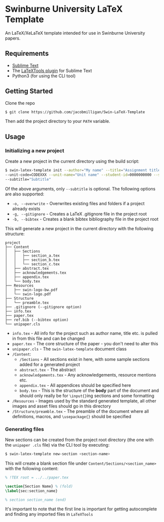 # Swinburne University LaTeX Template

An LaTeX/XeLaTeX template intended for use in Swinburne University papers.

## Requirements

* [Sublime Text](https://www.sublimetext.com/)
* The [LaTeXTools plugin](https://github.com/SublimeText/LaTeXTools) for Sublime 
Text
* Python3 (for using the CLI tool)

## Getting Started

Clone the repo

```bash
$ git clone https://github.com/jacobmilligan/Swin-LaTeX-Template
```

Then add the project directory to your `PATH` variable.

## Usage

### Initializing a new project
Create a new project in the current directory using the build script:

```bash
$ swin-latex-template init --author="My name" --title="Assignment title" \
--unit-code=CODEXXX --unit-name="Unit name" --student-id=0000000000 --semester=1 \ 
--subtitle="Subtitle"
```

Of the above arguments, only `--subtitle` is optional. The following options are also 
supported:

* `-o, --overwrite` - Overwrites existing files and folders if a project already exists
* `-g, --gitignore` - Creates a LaTeX .gitignore file in the project root
* `-b, --bibtex` - Creates a blank bibtex bibliography file in the project root

This will generate a new project in the current directory with the following structure:

```
project
├── Content
│   ├── Sections
│   │   ├── section_a.tex
│   │   ├── section_b.tex
│   │   └── section_c.tex
│   ├── abstract.tex
│   ├── acknowledgements.tex
│   ├── appendix.tex
│   └── body.tex
├── Resources
│   ├── swin-logo-bw.pdf
│   └── swin-logo.pdf
├── Structure
│   └── preamble.tex
├── .gitignore (--gitignore option)
├── info.tex
├── paper.tex
├── ref.bib (--bibtex option)
└── unipaper.cls
```

* `info.tex` - All info for the project such as author name, title etc. is pulled in 
from this file and can be changed
* `paper.tex` - The core structure of the paper - you don't need to alter this
* `unipaper.cls` - The `swin-latex-template` document class
* `/Content`:
  * `/Sections` - All sections exist in here, with some sample sections added for a 
  generated project
  * `abstract.tex` - The abstract
  * `acknowledgements.tex` - Any acknowledgements, resource mentions etc.
  * `appendix.tex` - All appendices should be specified here
  * `body.tex` - This is the structure of the **body** part of the document and should 
  only really be for `\input{}`ing sections and some formatting
* `/Resources` - Images used by the standard generated template, all other images and 
asset files should go in this directory
* `/Structure/preamble.tex` - The preamble of the document where all definitions, 
macros, and `\usepackage{}` should be specified

### Generating files

New sections can be created from the project root directory (the one with the `unipaper
.cls` file) via the CLI tool by executing:
```bash
$ swin-latex-template new-section <section-name>
```

This will create a blank section file under `Content/Sections/<section_name>` with the 
following content:

```latex
% !TEX root = ../../paper.tex

\section{Section Name} % (fold)
\label{sec:section_name}

% section section_name (end)
```

It's important to note that the first line is important for getting autocomplete and 
finding any imported files in `LaTeXTools`